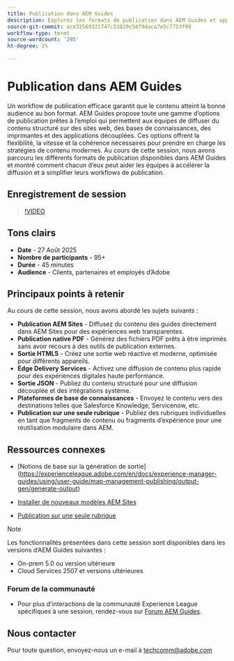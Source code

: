 ```yaml
---
title: Publication dans AEM Guides
description: Explorez les formats de publication dans AEM Guides et apprenez à diffuser du contenu sur plusieurs canaux, y compris AEM Sites, les fichiers PDF, HTML5, Edge Delivery Services, JSON, etc.
source-git-commit: ace32569321747c53829c58f9daca7e5c7753f99
workflow-type: tm+mt
source-wordcount: '295'
ht-degree: 1%

---
```


# Publication dans AEM Guides

Un workflow de publication efficace garantit que le contenu atteint la bonne audience au bon format. AEM Guides propose toute une gamme d’options de publication prêtes à l’emploi qui permettent aux équipes de diffuser du contenu structuré sur des sites web, des bases de connaissances, des imprimantes et des applications découplées. Ces options offrent la flexibilité, la vitesse et la cohérence nécessaires pour prendre en charge les stratégies de contenu modernes.
Au cours de cette session, nous avons parcouru les différents formats de publication disponibles dans AEM Guides et montré comment chacun d’eux peut aider les équipes à accélérer la diffusion et à simplifier leurs workflows de publication.


## Enregistrement de session

>[!VIDEO](https://video.tv.adobe.com/v/3472888/?quality=12&learn=on)

## Tons clairs

- **Date** - 27 Août 2025
- **Nombre de participants** - 95+
- **Durée** - 45 minutes
- **Audience** - Clients, partenaires et employés d’Adobe

## Principaux points à retenir

Au cours de cette session, nous avons abordé les sujets suivants :
- **Publication AEM Sites** - Diffusez du contenu des guides directement dans AEM Sites pour des expériences web transparentes.
- **Publication native PDF** - Générez des fichiers PDF prêts à être imprimés sans avoir recours à des outils de publication externes.
- **Sortie HTML5** - Créez une sortie web réactive et moderne, optimisée pour différents appareils.
- **Edge Delivery Services** - Activez une diffusion de contenu plus rapide pour des expériences digitales haute performance.
- **Sortie JSON** - Publiez du contenu structuré pour une diffusion découplée et des intégrations système.
- **Plateformes de base de connaissances** - Envoyez le contenu vers des destinations telles que Salesforce Knowledge, Servicenow, etc.
- **Publication sur une seule rubrique** - Publiez des rubriques individuelles en tant que fragments de contenu ou fragments d’expérience pour une réutilisation modulaire dans AEM.


## Ressources connexes

- [Notions de base sur la génération de sortie] (https://experienceleague.adobe.com/en/docs/experience-manager-guides/using/user-guide/map-management-publishing/output-gen/generate-output)

- [Installer de nouveaux modèles AEM Sites](https://experienceleague.adobe.com/en/docs/experience-manager-guides/using/knowledge-base/kb-articles/publishing/aem-site-templates/download-install-aem-sites-templates-cs-kb)

- [Publication sur une seule rubrique](https://experienceleague.adobe.com/en/docs/experience-manager-guides/using/user-guide/map-management-publishing/output-gen/generate-output/single-topic-publishing/publish-content-fragment.html)



>[!NOTE]
>
> Les fonctionnalités présentées dans cette session sont disponibles dans les versions d’AEM Guides suivantes :
> - On-prem 5.0 ou version ultérieure
> - Cloud Services 2507 et versions ultérieures


### Forum de la communauté

- Pour plus d’interactions de la communauté Experience League spécifiques à une session, rendez-vous sur [Forum AEM Guides](https://experienceleaguecommunities.adobe.com/t5/experience-manager-guides/bd-p/xml-documentation-discussions).


## Nous contacter

Pour toute question, envoyez-nous un e-mail à <techcomm@adobe.com>
